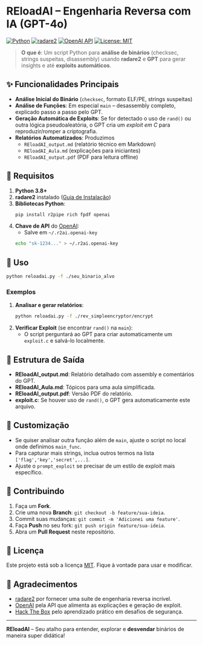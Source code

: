 # REloadAI – Engenharia Reversa com IA (GPT-4o)

[![Python](https://img.shields.io/badge/Python-3.8%2B-green)](https://www.python.org/downloads/release/python-380/) [![radare2](https://img.shields.io/badge/radare2-%F0%9F%94%AE-red)](https://github.com/radareorg/radare2) [![OpenAI API](https://img.shields.io/badge/OpenAI-API-blue)](https://platform.openai.com/docs/introduction) [![License: MIT](https://img.shields.io/badge/License-MIT-yellow.svg)](https://opensource.org/licenses/MIT)

> **O que é**: Um script Python para **análise de binários** (checksec, strings suspeitas, disassembly) usando **radare2** e **GPT** para gerar insights e até **exploits automáticos**.


## ✨ Funcionalidades Principais

- **Análise Inicial do Binário** (`checksec`, formato ELF/PE, strings suspeitas)
- **Análise de Funções**: Em especial `main` – desassembly completo, explicado passo a passo pelo GPT.
- **Geração Automática de Exploits**: Se for detectado o uso de `rand()` ou outra lógica pseudoaleatória, o GPT cria um *exploit em C* para reproduzir/romper a criptografia.
- **Relatórios Automatizados**: Produzimos
  - `REloadAI_output.md` (relatório técnico em Markdown)
  - `REloadAI_Aula.md` (explicações para iniciantes)
  - `REloadAI_output.pdf` (PDF para leitura offline)

## 🏁 Requisitos

1. **Python 3.8+**
2. **radare2** instalado ([Guia de Instalação](https://github.com/radareorg/radare2))
3. **Bibliotecas Python**:
   ```bash
   pip install r2pipe rich fpdf openai
   ```
4. **Chave de API** do [OpenAI](https://platform.openai.com/docs/introduction):
   - Salve em `~/.r2ai.openai-key`
   ```bash
   echo "sk-1234..." > ~/.r2ai.openai-key
   ```

## 🚀 Uso

```bash
python reloadai.py -f ./seu_binario_alvo
```

### Exemplos

1. **Analisar e gerar relatórios**:
   ```bash
   python reloadai.py -f ./rev_simpleencryptor/encrypt
   ```
2. **Verificar Exploit** (se encontrar `rand()` na `main`):
   - O script perguntará ao GPT para criar automaticamente um `exploit.c` e salvá-lo localmente.

## 📂 Estrutura de Saída

- **REloadAI_output.md**: Relatório detalhado com assembly e comentários do GPT.
- **REloadAI_Aula.md**: Tópicos para uma aula simplificada.
- **REloadAI_output.pdf**: Versão PDF do relatório.
- **exploit.c**: Se houver uso de `rand()`, o GPT gera automaticamente este arquivo.

## 🔧 Customização

- Se quiser analisar outra função além de `main`, ajuste o script no local onde definimos `main_func`.
- Para capturar mais strings, inclua outros termos na lista `['flag','key','secret',...]`.
- Ajuste o `prompt_exploit` se precisar de um estilo de exploit mais específico.

## 🤝 Contribuindo

1. Faça um **Fork**.
2. Crie uma nova **Branch**: `git checkout -b feature/sua-ideia`.
3. Commit suas mudanças: `git commit -m 'Adicionei uma feature'`.
4. Faça **Push** no seu fork: `git push origin feature/sua-ideia`.
5. Abra um **Pull Request** neste repositório.

## 📝 Licença

Este projeto está sob a licença [MIT](https://opensource.org/licenses/MIT). Fique à vontade para usar e modificar.

## 📢 Agradecimentos

- [radare2](https://github.com/radareorg/radare2) por fornecer uma suíte de engenharia reversa incrível.
- [OpenAI](https://platform.openai.com/docs/introduction) pela API que alimenta as explicações e geração de exploit.
- [Hack The Box](https://www.hackthebox.com/) pelo aprendizado prático em desafios de segurança.

---

**REloadAI** – Seu atalho para entender, explorar e **desvendar** binários de maneira super didática!

